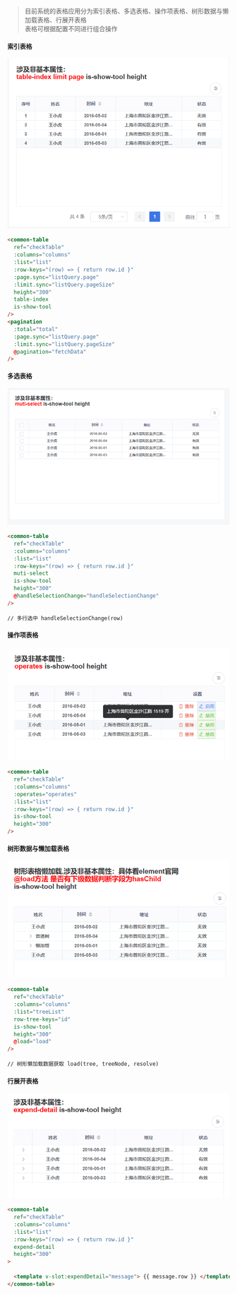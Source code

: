 > 目前系统的表格应用分为索引表格、多选表格、操作项表格、树形数据与懒加载表格、行展开表格<br>表格可根据配置不同进行组合操作

#### 索引表格

![avatar](../../static/commonTablePic/图片3.png)

```html
<common-table
  ref="checkTable"
  :columns="columns"
  :list="list"
  :row-keys="(row) => { return row.id }"
  :page.sync="listQuery.page"
  :limit.sync="listQuery.pageSize"
  height="300"
  table-index
  is-show-tool
/>
<pagination
  :total="total"
  :page.sync="listQuery.page"
  :limit.sync="listQuery.pageSize"
  @pagination="fetchData"
/>
```

#### 多选表格

![avatar](../../static/commonTablePic/图片4.png)

```html
<common-table
  ref="checkTable"
  :columns="columns"
  :list="list"
  :row-keys="(row) => { return row.id }"
  muti-select
  is-show-tool
  height="300"
  @handleSelectionChange="handleSelectionChange"
/>

// 多行选中 handleSelectionChange(row)
```

#### 操作项表格

![avatar](../../static/commonTablePic/图片5.png)

```html
<common-table
  ref="checkTable"
  :columns="columns"
  :operates="operates"
  :list="list"
  :row-keys="(row) => { return row.id }"
  is-show-tool
  height="300"
/>
```

#### 树形数据与懒加载表格

![avatar](../../static/commonTablePic/图片6.png)

```html
<common-table
  ref="checkTable"
  :columns="columns"
  :list="treeList"
  row-tree-keys="id"
  is-show-tool
  height="300"
  @load="load"
/>

// 树形懒加载数据获取 load(tree, treeNode, resolve) 
```

#### 行展开表格

![avatar](../../static/commonTablePic/图片7.png)

```html
<common-table
  ref="checkTable"
  :columns="columns"
  :list="list"
  :row-keys="(row) => { return row.id }"
  expend-detail
  height="300"
>
            
  <template v-slot:expendDetail="message"> {{ message.row }} </template>
</common-table>
```
